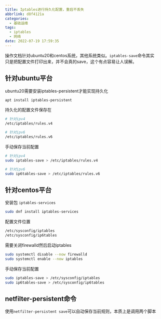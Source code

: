 ```yaml
---
title: Iptables进行持久化配置，重启不丢失
abbrlink: d8f4121a
categories:
  - 基础运维
tags:
  - iptables
  - 网络
date: 2022-07-19 17:59:35
---
```


操作文档针对ubuntu20和centos系统，其他系统类似。`iptables-save`命令其实只是把配置文件打印出来，并不会真的save，这个有点容易让人误解。

## 针对ubuntu平台

ubuntu20需要安装iptables-persistent才能实现持久化

```bash
apt install iptables-persistent
```

持久化的配置文件保存在

```bash
# 针对ipv4
/etc/iptables/rules.v4

# 针对ipv6
/etc/iptables/rules.v6
```

手动保存当前配置

```bash
# 针对ipv4
sudo iptables-save > /etc/iptables/rules.v4

# 针对ipv6
sudo ip6tables-save > /etc/iptables/rules.v6
```

## 针对centos平台

安装包 `iptables-services`

```bash
sudo dnf install iptables-services
```

配置文件位置

```bash
/etc/sysconfig/iptables
/etc/sysconfig/ip6tables
```

需要关闭firewalld然后启动iptables

```bash
sudo systemctl disable --now firewalld
sudo systemctl enable --now iptables
```

手动保存当前配置

```bash
sudo iptables-save > /etc/sysconfig/iptables
sudo ip6tables-save > /etc/sysconfig/ip6tables
```

## netfilter-persistent命令

使用`netfilter-persistent save`可以自动保存当前规则，本质上是调用两个脚本
